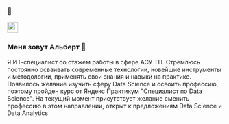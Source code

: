 ### 👋

<p><a href="https://t.me/albert_naurazbayev"><img src="https://img.shields.io/badge/linkedin-%230077B5.svg?&style=for-the-badge&logo=linkedin&logoColor=white" height=25></a></p> 

### Меня зовут Альберт :raising_hand: 
Я ИТ-специалист со стажем работы в сфере АСУ ТП. Стремлюсь постоянно осваивать современные технологии, новейшие инструменты и методологии, применять свои знания и навыки на практике. Появилось желание изучить сферу Data Science и освоить профессию, поэтому пройден курс от Яндекс Практикум "Специалист по Data Science". На текущий момент присутствует желание сменить профессию в этом направлении, открыт к предложениям Data Science и Data Analytics

<!--
**albertojosanu/albertojosanu** is a ✨ _special_ ✨ repository because its `README.md` (this file) appears on your GitHub profile.

Here are some ideas to get you started:

- 🔭 I’m currently working on ...
- 🌱 I’m currently learning ...
- 👯 I’m looking to collaborate on ...
- 🤔 I’m looking for help with ...
- 💬 Ask me about ...
- 📫 How to reach me: ...
- 😄 Pronouns: ...
- ⚡ Fun fact: ...
-->

